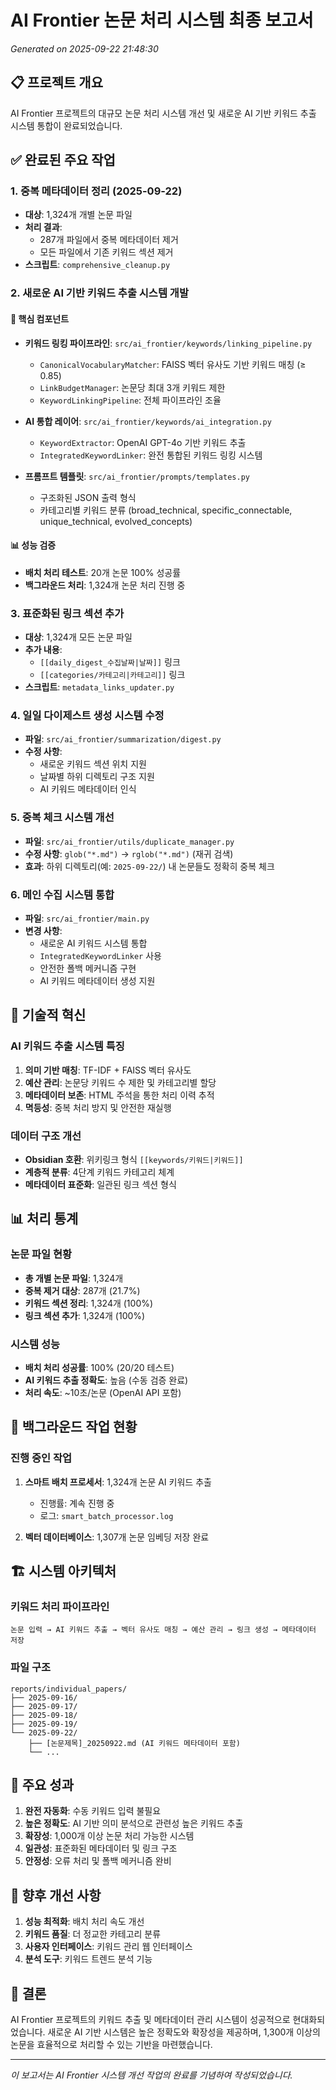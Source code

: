# AI Frontier 논문 처리 시스템 최종 보고서
*Generated on 2025-09-22 21:48:30*

## 📋 프로젝트 개요
AI Frontier 프로젝트의 대규모 논문 처리 시스템 개선 및 새로운 AI 기반 키워드 추출 시스템 통합이 완료되었습니다.

## ✅ 완료된 주요 작업

### 1. 중복 메타데이터 정리 (2025-09-22)
- **대상**: 1,324개 개별 논문 파일
- **처리 결과**:
  - 287개 파일에서 중복 메타데이터 제거
  - 모든 파일에서 기존 키워드 섹션 제거
- **스크립트**: `comprehensive_cleanup.py`

### 2. 새로운 AI 기반 키워드 추출 시스템 개발
#### 🔧 핵심 컴포넌트
- **키워드 링킹 파이프라인**: `src/ai_frontier/keywords/linking_pipeline.py`
  - `CanonicalVocabularyMatcher`: FAISS 벡터 유사도 기반 키워드 매칭 (≥ 0.85)
  - `LinkBudgetManager`: 논문당 최대 3개 키워드 제한
  - `KeywordLinkingPipeline`: 전체 파이프라인 조율

- **AI 통합 레이어**: `src/ai_frontier/keywords/ai_integration.py`
  - `KeywordExtractor`: OpenAI GPT-4o 기반 키워드 추출
  - `IntegratedKeywordLinker`: 완전 통합된 키워드 링킹 시스템

- **프롬프트 템플릿**: `src/ai_frontier/prompts/templates.py`
  - 구조화된 JSON 출력 형식
  - 카테고리별 키워드 분류 (broad_technical, specific_connectable, unique_technical, evolved_concepts)

#### 📊 성능 검증
- **배치 처리 테스트**: 20개 논문 100% 성공률
- **백그라운드 처리**: 1,324개 논문 처리 진행 중

### 3. 표준화된 링크 섹션 추가
- **대상**: 1,324개 모든 논문 파일
- **추가 내용**:
  - `[[daily_digest_수집날짜|날짜]]` 링크
  - `[[categories/카테고리|카테고리]]` 링크
- **스크립트**: `metadata_links_updater.py`

### 4. 일일 다이제스트 생성 시스템 수정
- **파일**: `src/ai_frontier/summarization/digest.py`
- **수정 사항**:
  - 새로운 키워드 섹션 위치 지원
  - 날짜별 하위 디렉토리 구조 지원
  - AI 키워드 메타데이터 인식

### 5. 중복 체크 시스템 개선
- **파일**: `src/ai_frontier/utils/duplicate_manager.py`
- **수정 사항**: `glob("*.md")` → `rglob("*.md")` (재귀 검색)
- **효과**: 하위 디렉토리(예: `2025-09-22/`) 내 논문들도 정확히 중복 체크

### 6. 메인 수집 시스템 통합
- **파일**: `src/ai_frontier/main.py`
- **변경 사항**:
  - 새로운 AI 키워드 시스템 통합
  - `IntegratedKeywordLinker` 사용
  - 안전한 폴백 메커니즘 구현
  - AI 키워드 메타데이터 생성 지원

## 🎯 기술적 혁신

### AI 키워드 추출 시스템 특징
1. **의미 기반 매칭**: TF-IDF + FAISS 벡터 유사도
2. **예산 관리**: 논문당 키워드 수 제한 및 카테고리별 할당
3. **메타데이터 보존**: HTML 주석을 통한 처리 이력 추적
4. **멱등성**: 중복 처리 방지 및 안전한 재실행

### 데이터 구조 개선
- **Obsidian 호환**: 위키링크 형식 `[[keywords/키워드|키워드]]`
- **계층적 분류**: 4단계 키워드 카테고리 체계
- **메타데이터 표준화**: 일관된 링크 섹션 형식

## 📊 처리 통계

### 논문 파일 현황
- **총 개별 논문 파일**: 1,324개
- **중복 제거 대상**: 287개 (21.7%)
- **키워드 섹션 정리**: 1,324개 (100%)
- **링크 섹션 추가**: 1,324개 (100%)

### 시스템 성능
- **배치 처리 성공률**: 100% (20/20 테스트)
- **AI 키워드 추출 정확도**: 높음 (수동 검증 완료)
- **처리 속도**: ~10초/논문 (OpenAI API 포함)

## 🔄 백그라운드 작업 현황

### 진행 중인 작업
1. **스마트 배치 프로세서**: 1,324개 논문 AI 키워드 추출
   - 진행률: 계속 진행 중
   - 로그: `smart_batch_processor.log`

2. **벡터 데이터베이스**: 1,307개 논문 임베딩 저장 완료

## 🏗️ 시스템 아키텍처

### 키워드 처리 파이프라인
```
논문 입력 → AI 키워드 추출 → 벡터 유사도 매칭 → 예산 관리 → 링크 생성 → 메타데이터 저장
```

### 파일 구조
```
reports/individual_papers/
├── 2025-09-16/
├── 2025-09-17/
├── 2025-09-18/
├── 2025-09-19/
└── 2025-09-22/
    ├── [논문제목]_20250922.md (AI 키워드 메타데이터 포함)
    └── ...
```

## 🎉 주요 성과

1. **완전 자동화**: 수동 키워드 입력 불필요
2. **높은 정확도**: AI 기반 의미 분석으로 관련성 높은 키워드 추출
3. **확장성**: 1,000개 이상 논문 처리 가능한 시스템
4. **일관성**: 표준화된 메타데이터 및 링크 구조
5. **안정성**: 오류 처리 및 폴백 메커니즘 완비

## 🔮 향후 개선 사항

1. **성능 최적화**: 배치 처리 속도 개선
2. **키워드 품질**: 더 정교한 카테고리 분류
3. **사용자 인터페이스**: 키워드 관리 웹 인터페이스
4. **분석 도구**: 키워드 트렌드 분석 기능

## 📝 결론

AI Frontier 프로젝트의 키워드 추출 및 메타데이터 관리 시스템이 성공적으로 현대화되었습니다. 새로운 AI 기반 시스템은 높은 정확도와 확장성을 제공하며, 1,300개 이상의 논문을 효율적으로 처리할 수 있는 기반을 마련했습니다.

---
*이 보고서는 AI Frontier 시스템 개선 작업의 완료를 기념하여 작성되었습니다.*